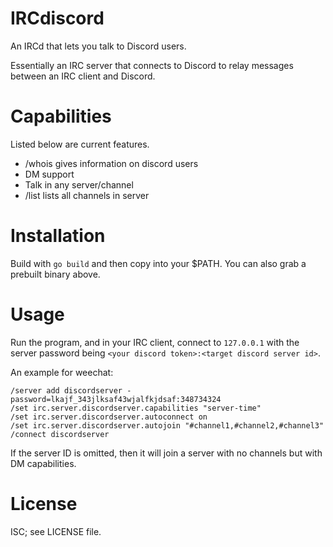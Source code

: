 # IRCdiscord

An IRCd that lets you talk to Discord users.

Essentially an IRC server that connects to Discord to relay messages between an IRC client and Discord.

# Capabilities
Listed below are current features.
- /whois gives information on discord users
- DM support
- Talk in any server/channel
- /list lists all channels in server

# Installation
Build with `go build` and then copy into your $PATH. You can also grab a prebuilt binary above.

# Usage
Run the program, and in your IRC client, connect to `127.0.0.1` with the server password being `<your discord token>:<target discord server id>`.

An example for weechat:
```
/server add discordserver -password=lkajf_343jlksaf43wjalfkjdsaf:348734324
/set irc.server.discordserver.capabilities "server-time"
/set irc.server.discordserver.autoconnect on
/set irc.server.discordserver.autojoin "#channel1,#channel2,#channel3"
/connect discordserver
```
If the server ID is omitted, then it will join a server with no channels but with DM capabilities.

# License
ISC; see LICENSE file.
